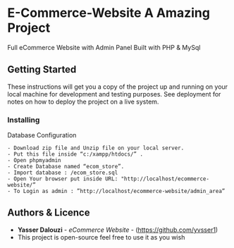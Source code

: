 # E-Commerce-Website A Amazing Project
Full eCommerce Website with Admin Panel Built with PHP & MySql

## Getting Started

These instructions will get you a copy of the project up and running on your local machine for development and testing purposes. See deployment for notes on how to deploy the project on a live system.

### Installing

Database Configuration
```
- Download zip file and Unzip file on your local server.
- Put this file inside “c:/xampp/htdocs/” .
- Open phpmyadmin
- Create Database named “ecom_store”. 
- Import database : /ecom_store.sql
- Open Your browser put inside URL: "http://localhost/ecommerce-website/”
- To Login as admin : ”http://localhost/ecommerce-website/admin_area”
```


## Authors & Licence

* **Yasser Dalouzi** - *eCommerce Website* - (https://github.com/yvsser1)
* This project is open-source feel free to use it as you wish
